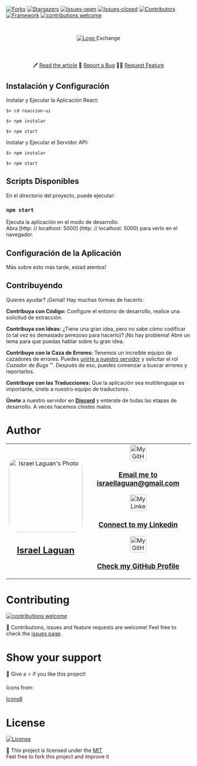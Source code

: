 <!-- PROJECT SHIELDS -->
[![Forks][forks-shield]][forks-url]
[![Stargazers][stars-shield]][stars-url]
[![Issues-open][issues-open-shield]][issues-url]
[![Issues-closed][issues-closed-shield]][issues-url]
[![Contributors][contributors-shield]][contributors-url]
[![Framework][badge-framework]][framework-url]
[![contributions welcome][contributions-welcome]][issues-url]

<!-- PROJECT LOGO -->
<br />
<p align="center">
  <a href="https://">
	  <img src="https://img.icons8.com/color/96/000000/full-image.png" alt="Logo"/>
  </a>
  Exchange
  <h1 align="center">
	
  </h1>

  <p align="center">
    <br />
	  🖊️
    <a href="https://">Read the article</a>
    🐞
    <a href="https://github.com/Israel-Laguan/Exchange/issues">Report a Bug</a>
    🙋‍♂️
    <a href="https://github.com/Israel-Laguan/Exchange/issues">Request Feature</a>
  </p>
</p>

## Instalación y Configuración

Instalar y Ejecutar la Aplicación React:

```
$> cd reaccion-ui

$> npm instalar

$> npm start
```

Instalar y Ejecutar el Servidor API:

```
$> npm instalar

$> npm start
```

## Scripts Disponibles

En el directorio del proyecto, puede ejecutar:

### `npm start`

Ejecuta la aplicación en el modo de desarrollo. <br>
Abra [http: // localhost: 5000] (http: // localhost: 5000) para verlo en el navegador.

## Configuración de la Aplicación

Más sobre esto más tarde, estad atentos!

## Contribuyendo
Quieres ayudar? ¡Genial! Hay muchas formas de hacerlo:

**Contribuya con Código:** Configure el entorno de desarrollo, realice una solicitud de extracción.

**Contribuya con Ideas:** ¿Tiene una gran idea, pero no sabe cómo codificar (o tal vez es demasiado perezoso para hacerlo)? ¡No hay problema! Abre un tema para que puedas hablar sobre tu gran idea.

**Contribuye con la Caza de Errores:** Tenemos un increíble equipo de cazadores de errores. Puedes [unirte a nuestro servidor](https://discord.gg/YmgErgv) y solicitar el rol *Cazador de Bugs* ™. Después de eso, puedes comenzar a buscar errores y reportarlos.

**Contribuye con las Traducciones:** Que la aplicación sea multilenguaje es importante, únete a nuestro equipo de traductores.

**Únete** a nuestro servidor en **[Discord](https://discord.gg/YmgErgv)** y enterate de todas las etapas de desarrollo. A veces hacemos chistes malos.

# Author

<table style="width:100%">
  <tr>
    <td>
        <div align="center">
            <a href="./docs/img/photo.png" target="_blank" rel="author">
                <img src="https://avatars2.githubusercontent.com/u/36519478?s=460&v=4" style="border-radius: 10%; min-width: 100px;" alt="Israel Laguan's Photo" width="200px">
            </a>
            <h2>
                <a href="https://israel-laguan.github.io/" target="_blank" rel="author">
                    Israel Laguan
                </a>
            </h2>
        </div>
    </td>
    <td>
        <div align="center">
            <a href="mailto:israellaguan@gmail.com" target="_blank" rel="author">
                <img src="https://img.icons8.com/color/48/000000/message-squared.png" style="border-radius: 10%" alt="My GitHub" height="45px">
                <h3>
                    Email me to 
                    <a href="mailto:israellaguan@gmail.com">
                        israellaguan@gmail.com
                    </a>
                </h3>
            </a>
            <a href="https://www.linkedin.com/in/israellaguan/" target="_blank" rel="author">
                <img src="https://img.icons8.com/color/48/000000/linkedin.png" alt="My Linkedin" height="45px">
                <h3>
                    Connect to my Linkedin
                </h3>
            </a>
            <a href="https://github.com/Israel-Laguan" target="_blank" rel="author">
                <img src="https://img.icons8.com/color/48/000000/github--v1.png" 
			style="border-radius: 10%" alt="My GitHub" height="45px"
		>
                <h3>
                    Check my GitHub Profile
                </h3>
            </a>
        </div>
    </td>
  </tr>
</table> 

# Contributing

[![contributions welcome][contributions-welcome]][issues-url]

🤝 Contributions, issues and feature requests are welcome!
Feel free to check the [issues page][issues-url].

# Show your support

🤗 Give a ⭐️ if you like this project!

Icons from:

<a href="https://icons8.com/icon/13917/full-image">Icons8</a>

# License

[![License][badge-license]](http://badges.mit-license.org)

📝 This project is licensed under the [MIT](LICENSE)\
Feel free to fork this project and improve it

<!-- MARKDOWN LINKS & IMAGES -->
[contributors-shield]: https://img.shields.io/github/contributors/Israel-Laguan/Exchange?style=for-the-badge
[contributors-url]: https://github.com/Israel-Laguan/Exchange/graphs/contributors
[forks-shield]: https://img.shields.io/github/forks/Israel-Laguan/Exchange?style=for-the-badge
[forks-url]: https://github.com/Israel-Laguan/Exchange/network/members
[stars-shield]: https://img.shields.io/github/stars/Israel-Laguan/Exchange?style=for-the-badge
[stars-url]: https://github.com/Israel-Laguan/Exchange/stargazers
[issues-open-shield]: https://img.shields.io/github/issues/Israel-Laguan/Exchange?style=for-the-badge
[issues-url]: https://github.com/Israel-Laguan/Exchange/issues
[issues-closed-shield]: https://img.shields.io/github/issues-closed/Israel-Laguan/Exchange?style=for-the-badge
[badge-framework]: https://img.shields.io/badge/framework-here-9cf?style=for-the-badge
[framework-url]: https://google.com
[contributions-welcome]: https://img.shields.io/badge/contributions-welcome-brightgreen.svg?style=for-the-badge
[badge-license]: https://img.shields.io/:license-mit-blue.svg?style=for-the-badge
